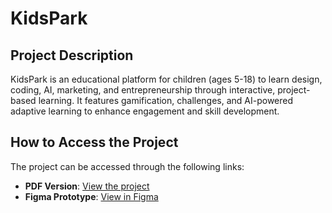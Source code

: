 # KidsPark

## Project Description
KidsPark is an educational platform for children (ages 5-18) to learn design, coding, AI, marketing, and entrepreneurship through interactive, project-based learning. It features gamification, challenges, and AI-powered adaptive learning to enhance engagement and skill development.

## How to Access the Project
The project can be accessed through the following links:
- **PDF Version**: [View the project](https://drive.google.com/file/d/10uWL_iijwF0-cxAOwbgh8w6GOAnabMe5/view?usp=sharing)
- **Figma Prototype**: [View in Figma](https://www.figma.com/design/0XBIWYzdZ2hjOT2eUDHIhT/kidspark?node-id=455-533&t=394ovpLRDexlpuS9-1)
